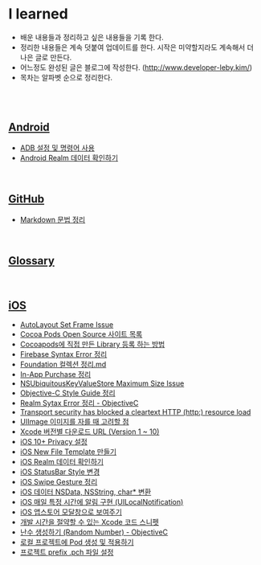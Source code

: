 # I learned

- 배운 내용들과 정리하고 싶은 내용들을 기록 한다.
- 정리한 내용들은 계속 덧붙여 업데이트를 한다. 시작은 미약할지라도 계속해서 더 나은 글로 만든다.
- 어느정도 완성된 글은 블로그에 작성한다. (http://www.developer-leby.kim/)
- 목차는 알파벳 순으로 정리한다.

<br />

<br />

## [Android](https://github.com/Developer-Leby/STUDY/tree/master/Android)

- [ADB 설정 및 명령어 사용](https://github.com/Developer-Leby/STUDY/blob/master/Android/ADB%20%EC%84%A4%EC%A0%95%20%EB%B0%8F%20%EB%AA%85%EB%A0%B9%EC%96%B4%20%EC%82%AC%EC%9A%A9.md)
- [Android Realm 데이터 확인하기](https://github.com/Developer-Leby/STUDY/blob/master/Android/Android%20Realm%20%EB%8D%B0%EC%9D%B4%ED%84%B0%20%ED%99%95%EC%9D%B8%ED%95%98%EA%B8%B0.md)

<br />

## [GitHub](https://github.com/Developer-Leby/STUDY/tree/master/GitHub)

* [Markdown 문법 정리](https://github.com/Developer-Leby/STUDY/blob/master/GitHub/Markdown%20%EB%AC%B8%EB%B2%95%20%EC%A0%95%EB%A6%AC.md)

<br />

## [Glossary](https://github.com/Developer-Leby/STUDY/tree/master/Glossary)

<br />

## [iOS](https://github.com/Developer-Leby/STUDY/tree/master/iOS)

* [AutoLayout Set Frame Issue](https://github.com/Developer-Leby/STUDY/blob/master/iOS/AutoLayout%20Set%20Frame%20Issue.md)
* [Cocoa Pods Open Source 사이트 목록](https://github.com/Developer-Leby/STUDY/blob/master/iOS/Cocoa%20Pods%20Open%20Source%20%EC%82%AC%EC%9D%B4%ED%8A%B8%20%EB%AA%A9%EB%A1%9D.md)
* [Cocoapods에 직접 만든 Library 등록 하는 방법](https://github.com/Developer-Leby/STUDY/blob/master/iOS/Cocoapods%EC%97%90%20%EC%A7%81%EC%A0%91%20%EB%A7%8C%EB%93%A0%20Library%20%EB%93%B1%EB%A1%9D%20%ED%95%98%EB%8A%94%20%EB%B0%A9%EB%B2%95.md)
* [Firebase Syntax Error 정리](https://github.com/Developer-Leby/STUDY/blob/master/iOS/Firebase%20Syntax%20Error%20%EC%A0%95%EB%A6%AC.md)
* [Foundation 컬렉션 정리.md](https://github.com/Developer-Leby/STUDY/blob/master/iOS/Foundation%20%EC%BB%AC%EB%A0%89%EC%85%98%20%EC%A0%95%EB%A6%AC.md)
* [In-App Purchase 정리](https://github.com/Developer-Leby/STUDY/blob/master/iOS/In-App%20Purchase%20%EC%A0%95%EB%A6%AC.md)
* [NSUbiquitousKeyValueStore Maximum Size Issue](https://github.com/Developer-Leby/STUDY/blob/master/iOS/NSUbiquitousKeyValueStore%20Maximum%20Size%20Issue.md)
* [Objective-C Style Guide 정리](https://github.com/Developer-Leby/STUDY/blob/master/iOS/Objective-C%20Style%20Guide%20%EC%A0%95%EB%A6%AC.md)
* [Realm Sytax Error 정리 - ObjectiveC](https://github.com/Developer-Leby/STUDY/blob/master/iOS/Realm%20Sytax%20Error%20%EC%A0%95%EB%A6%AC%20-%20ObjectiveC.md)
* [Transport security has blocked a cleartext HTTP (http:) resource load](https://github.com/Developer-Leby/STUDY/blob/master/iOS/Transport%20security%20has%20blocked%20a%20cleartext%20HTTP%20(http:)%20resource%20load%20since%20it%20is%20insecure.%20Temporary%20exceptions%20can%20be%20configured%20via%20your%20app's%20Info.plist%20file.md)
* [UIImage 이미지를 자를 때 고려할 점](https://github.com/Developer-Leby/STUDY/blob/master/iOS/UIImage%20%EC%9D%B4%EB%AF%B8%EC%A7%80%EB%A5%BC%20%EC%9E%90%EB%A5%BC%20%EB%95%8C%20%EA%B3%A0%EB%A0%A4%ED%95%A0%20%EC%A0%90.md)
* [Xcode 버전별 다운로드 URL (Version 1 ~ 10)](https://github.com/Developer-Leby/STUDY/blob/master/iOS/Xcode%20%EB%B2%84%EC%A0%84%EB%B3%84%20%EB%8B%A4%EC%9A%B4%EB%A1%9C%EB%93%9C%20URL.md)
* [iOS 10+ Privacy 설정](https://github.com/Developer-Leby/STUDY/blob/master/iOS/iOS%2010%2B%20Privacy%20%EC%84%A4%EC%A0%95.md)
* [iOS New File Template 만들기](https://github.com/Developer-Leby/STUDY/blob/master/iOS/iOS%20New%20File%20Template%20%EB%A7%8C%EB%93%A4%EA%B8%B0.md)
* [iOS Realm 데이터 확인하기](https://github.com/Developer-Leby/STUDY/blob/master/iOS/iOS%20Realm%20%EB%8D%B0%EC%9D%B4%ED%84%B0%20%ED%99%95%EC%9D%B8%ED%95%98%EA%B8%B0.md)
* [iOS StatusBar Style 변경](https://github.com/Developer-Leby/STUDY/blob/master/iOS/iOS%20StatusBar%20Style%20%EB%B3%80%EA%B2%BD.md)
* [iOS Swipe Gesture 정리](https://github.com/Developer-Leby/STUDY/blob/master/iOS/iOS%20Swipe%20Gesture%20%EC%A0%95%EB%A6%AC.md)
* [iOS 데이터 NSData, NSString, char* 변환](https://github.com/Developer-Leby/STUDY/blob/master/iOS/iOS%20%EB%8D%B0%EC%9D%B4%ED%84%B0%20NSData%2C%20NSString%2C%20char*%20%EB%B3%80%ED%99%98.md)
* [iOS 매일 특정 시간에 알림 구현 (UILocalNotification)](https://github.com/Developer-Leby/STUDY/blob/master/iOS/iOS%20%EB%A7%A4%EC%9D%BC%20%ED%8A%B9%EC%A0%95%20%EC%8B%9C%EA%B0%84%EC%97%90%20%EC%95%8C%EB%A6%BC%20%EA%B5%AC%ED%98%84%20(UILocalNotification).md)
* [iOS 앱스토어 모달창으로 보여주기](https://github.com/Developer-Leby/STUDY/blob/master/iOS/iOS%20%EC%95%B1%EC%8A%A4%ED%86%A0%EC%96%B4%20%EB%AA%A8%EB%8B%AC%EC%B0%BD%EC%9C%BC%EB%A1%9C%20%EB%B3%B4%EC%97%AC%EC%A3%BC%EA%B8%B0.md)
* [개발 시간을 절약할 수 있는 Xcode 코드 스니펫](https://github.com/Developer-Leby/STUDY/blob/master/iOS/%EA%B0%9C%EB%B0%9C%20%EC%8B%9C%EA%B0%84%EC%9D%84%20%EC%A0%88%EC%95%BD%ED%95%A0%20%EC%88%98%20%EC%9E%88%EB%8A%94%20Xcode%20%EC%BD%94%EB%93%9C%20%EC%8A%A4%EB%8B%88%ED%8E%AB.md)
* [난수 생성하기 (Random Number) - ObjectiveC](https://github.com/Developer-Leby/STUDY/blob/master/iOS/%EB%82%9C%EC%88%98%20%EC%83%9D%EC%84%B1%ED%95%98%EA%B8%B0%20(Random%20Number)%20-%20ObjectiveC.md)
* [로컬 프로젝트에 Pod 생성 및 적용하기](https://github.com/Developer-Leby/STUDY/blob/master/iOS/%EB%A1%9C%EC%BB%AC%20%ED%94%84%EB%A1%9C%EC%A0%9D%ED%8A%B8%EC%97%90%20Pod%20%EC%83%9D%EC%84%B1%20%EB%B0%8F%20%EC%A0%81%EC%9A%A9%ED%95%98%EA%B8%B0.md)
* [프로젝트 prefix .pch 파일 설정](https://github.com/Developer-Leby/STUDY/blob/master/iOS/%ED%94%84%EB%A1%9C%EC%A0%9D%ED%8A%B8%20prefix%20.pch%20%ED%8C%8C%EC%9D%BC%20%EC%84%A4%EC%A0%95.md)





